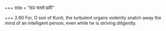 +++
title = "60 यततो ह्यपि"

+++
2.60 For, O son of Kunti, the turbulent organs violently snatch away the
mind of an intelligent person, even while he is striving diligently.
